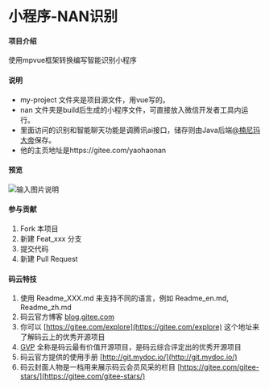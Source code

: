 # 小程序-NAN识别

#### 项目介绍
使用mpvue框架转换编写智能识别小程序

#### 说明
- my-project 文件夹是项目源文件，用vue写的。
- nan 文件夹是build后生成的小程序文件，可直接放入微信开发者工具内运行。
- 里面访问的识别和智能聊天功能是调腾讯ai接口，储存则由Java后端[@楠尼玛大帝](https://gitee.com/yaohaonan)保存。
- 他的主页地址是https://gitee.com/yaohaonan

#### 预览
![输入图片说明](https://images.gitee.com/uploads/images/2018/0721/022346_2059ee00_2019243.png "yulan.png")

#### 参与贡献

1. Fork 本项目
2. 新建 Feat_xxx 分支
3. 提交代码
4. 新建 Pull Request


#### 码云特技

1. 使用 Readme\_XXX.md 来支持不同的语言，例如 Readme\_en.md, Readme\_zh.md
2. 码云官方博客 [blog.gitee.com](https://blog.gitee.com)
3. 你可以 [https://gitee.com/explore](https://gitee.com/explore) 这个地址来了解码云上的优秀开源项目
4. [GVP](https://gitee.com/gvp) 全称是码云最有价值开源项目，是码云综合评定出的优秀开源项目
5. 码云官方提供的使用手册 [http://git.mydoc.io/](http://git.mydoc.io/)
6. 码云封面人物是一档用来展示码云会员风采的栏目 [https://gitee.com/gitee-stars/](https://gitee.com/gitee-stars/)